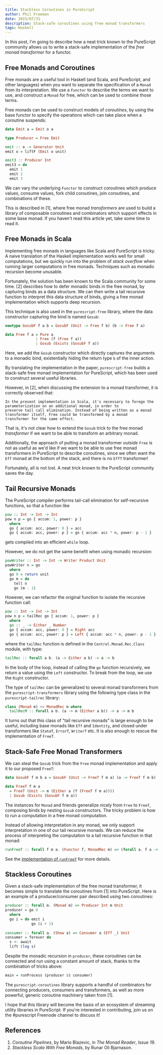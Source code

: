 ```yaml
---
title: Stackless Coroutines in PureScript
author: Phil Freeman
date: 2015/07/31
description: Stack-safe coroutines using free monad transformers 
tags: Haskell
---
```


In this post, I'm going to describe how a neat trick known to the PureScript community allows us to write a 
stack-safe implementation of the _free monad transformer_ for a functor.

## Free Monads and Coroutines

Free monads are a useful tool in Haskell (and Scala, and PureScript, and other languages) when you want to separate
the specification of a `Monad` from its interpretation. We use a `Functor` to describe the terms we want to use, and
construct a `Monad` for free, which can be used to combine those terms.

Free monads can be used to construct models of _coroutines_, by using the base functor to specify the operations which 
can take place when a coroutine suspends:

```haskell
data Emit a = Emit o a

type Producer = Free Emit

emit :: o -> Generator Unit
emit o = liftF (Emit o unit)

emit3 :: Producer Int
emit3 = do
  emit 1
  emit 2
  emit 3
```

We can vary the underlying `Functor` to construct coroutines which produce values, consume values, fork child coroutines, 
join coroutines, and combinations of these.

This is described in [1], where free monad _transformers_ are used to build a library of composable coroutines and combinators 
which support effects in some base monad. If you haven't read this article yet, take some time to read it.

## Free Monads in Scala

Implementing free monads in languages like Scala and PureScript is tricky. A naive translation of the Haskell implementation 
works well for small computations, but we quickly run into the problem of _stack overflow_ when running larger computations
in free monads. Techniques such as monadic recursion become unusable.

Fortunately, the solution has been known to the Scala community for some time. [2] describes how to defer monadic binds in the
free monad, by capturing binds as a data structure. We can then write a tail recursive function to interpret this data structure of
binds, giving a free monad implementation which supports deep recursion.

This technique is also used in the `purescript-free` library, where the data constructor capturing the bind is named `Gosub`:

```haskell
newtype GosubF f a b = GosubF (Unit -> Free f b) (b -> Free f a)

data Free f a = Pure a
              | Free (f (Free f a))
              | Gosub (Exists (GosubF f a))
```

Here, we add the `Gosub` constructor which directly captures the arguments to a monadic bind, existentially hiding the return type `b`
of the inner action.

By translating the implementation in the paper, `purescript-free` builds a stack-safe free monad implementation for PureScript, which
has been used to construct several useful libraries.

However, in [2], when discussing the extension to a monad transformer, it is correctly observed that:

    In the present implementation in Scala, it's necessary to forego the parameterization on an additional monad, in order to
    preserve tail call elimination. Instead of being written as a monad transformer itself, Free could be transformed by a monad 
    transformer for the same effect.

That is, it's not clear how to extend the `Gosub` trick to the free monad _transformer_ if we want to be able to transform an arbitrary monad.

Additionally, the approach of putting a monad transformer _outside_ `Free` is not as useful as we'd like if we want to be able to use free monad
transformers in PureScript to describe coroutines, since we often want the `Eff` monad at the bottom of the stack, and there is no `EffT`
transformer!

Fortunately, all is not lost. A neat trick known to the PureScript community saves the day.

## Tail Recursive Monads

The PureScript compiler performs tail-call elimination for self-recursive functions, so that a function like

```haskell
pow :: Int -> Int -> Int
pow n p = go { accum: 1, power: p }
  where
  go { accum: acc, power: 0 } = acc
  go { accum: acc, power: p } = go { accum: acc * n, power: p - 1 }
```

gets compiled into an efficient `while` loop.

However, we do not get the same benefit when using monadic recursion:

```haskell
powWriter :: Int -> Int -> Writer Product Unit
powWriter n = go
  where
  go 0 = return unit
  go m = do
    tell n
    go (m - 1)
```

However, we can refactor the original function to isolate the recursive function call:

```haskell
pow :: Int -> Int -> Int
pow n p = tailRec go { accum: 1, power: p }
  where
  go :: _ -> Either _ Number
  go { accum: acc, power: 0 } = Right acc
  go { accum: acc, power: p } = Left { accum: acc * n, power: p - 1 }
```

where the `tailRec` function is defined in the `Control.Monad.Rec.Class` module, with type:

```haskell
tailRec :: forall a b. (a -> Either a b) -> a -> b
```

In the body of the loop, instead of calling the `go` function recursively, we return a value using the `Left` constructor. To break from 
the loop, we use the `Right` constructor.

The type of `tailRec` can be generalized to several monad transformers from the `purescript-transformers` library using the 
following type class in the `purescript-tailrec` library:

```haskell
class (Monad m) <= MonadRec m where
  tailRecM :: forall a b. (a -> m (Either a b)) -> a -> m b
```

It turns out that this class of "tail recursive monads" is large enough to be useful, including base monads like `Eff` and `Identity`, and
closed under transformers like `StateT`, `ErrorT`, `WriterT` etc. It is also enough to rescue the implementation of `FreeT`.

## Stack-Safe Free Monad Transformers

We can steal the `Gosub` trick from the `Free` monad implementation and apply it to our proposed `FreeT`:

```haskell
data GosubF f m b a = GosubF (Unit -> FreeT f m a) (a -> FreeT f m b)

data FreeT f m a 
  = FreeT (Unit -> m (Either a (f (FreeT f m a)))) 
  | Gosub (Exists (GosubF f m a))
```

The instances for `Monad` and friends generalize nicely from `Free` to `FreeT`, composing binds by nesting `Gosub` constructors.
The tricky problem is how to _run_ a computation in a free monad computation.

Instead of allowing interpretation in any monad, we only support interpretation in one of our tail recursive monads. We can reduce
the process of interpreting the computation to a tail recursive function in that monad:

```haskell
runFreeT :: forall f m a. (Functor f, MonadRec m) => (forall a. f a -> m a) -> FreeT f m a -> m a
```

See the [implementation of `runFreeT`](https://github.com/paf31/purescript-coroutines/blob/4ca466573c581f487745a3c4ff88c30d63fc6c3a/src/Control/Coroutine.purs#L103) for more details.

## Stackless Coroutines

Given a stack-safe implementation of the free monad transformer, it becomes simple to translate the coroutines from [1] into PureScript. Here is
an example of a producer/consumer pair described using two coroutines:

```haskell
producer :: forall m. (Monad m) => Producer Int m Unit
producer = go 0
  where
  go i = do emit i
            go (i + 1)
    
consumer :: forall a. (Show a) => Consumer a (Eff _) Unit
consumer = forever do
  s <- await
  lift (log s)
```

Despite the monadic recursion in `producer`, these coroutines can be connected and run using a constant amount of stack, thanks to the 
combination of tricks above:

```haskell
main = runProcess (producer $$ consumer)
```

The `purescript-coroutines` library supports a handful of combinators for connecting producers, consumers and transformers,
as well as more powerful, generic coroutine machinery taken from [1].

I hope that this library will become the basis of an ecosystem of streaming utility libraries in PureScript. If you're interested in
contributing, join us on the #purescript Freenode channel to discuss it!

## References

1. _Coroutine Pipelines_, by Mario Blazevic, in _The Monad Reader_, _Issue 19_.
1. _Stackless Scala With Free Monads_, by Runar Oli Bjarnason.
